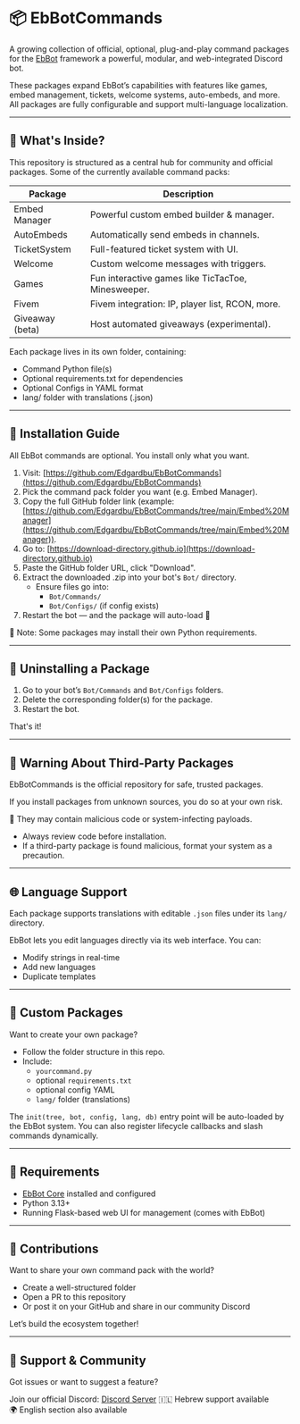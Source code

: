 # 📦 EbBotCommands

A growing collection of official, optional, plug-and-play command packages for the [EbBot](https://github.com/Edgardbu/EbBot) framework a powerful, modular, and web-integrated Discord bot.

These packages expand EbBot’s capabilities with features like games, embed management, tickets, welcome systems, auto-embeds, and more. All packages are fully configurable and support multi-language localization.

---

## 📂 What's Inside?

This repository is structured as a central hub for community and official packages. Some of the currently available command packs:

| Package         | Description                                        |
| --------------- | -------------------------------------------------- |
| Embed Manager   | Powerful custom embed builder & manager.           |
| AutoEmbeds      | Automatically send embeds in channels.             |
| TicketSystem    | Full-featured ticket system with UI.               |
| Welcome         | Custom welcome messages with triggers.             |
| Games           | Fun interactive games like TicTacToe, Minesweeper. |
| Fivem           | Fivem integration: IP, player list, RCON, more.    |
| Giveaway (beta) | Host automated giveaways (experimental).           |

Each package lives in its own folder, containing:

- Command Python file(s)
- Optional requirements.txt for dependencies
- Optional Configs in YAML format
- lang/ folder with translations (.json)

---

## 🧰 Installation Guide

All EbBot commands are optional. You install only what you want.

1. Visit: [https://github.com/Edgardbu/EbBotCommands](https://github.com/Edgardbu/EbBotCommands)
2. Pick the command pack folder you want (e.g. Embed Manager).
3. Copy the full GitHub folder link (example: [https://github.com/Edgardbu/EbBotCommands/tree/main/Embed%20Manager](https://github.com/Edgardbu/EbBotCommands/tree/main/Embed%20Manager)).
4. Go to: [https://download-directory.github.io](https://download-directory.github.io)
5. Paste the GitHub folder URL, click "Download".
6. Extract the downloaded .zip into your bot's `Bot/` directory.
   - Ensure files go into:
     - `Bot/Commands/`
     - `Bot/Configs/` (if config exists)
7. Restart the bot — and the package will auto-load 🎉

📌 Note: Some packages may install their own Python requirements.

---

## 🚫 Uninstalling a Package

1. Go to your bot’s `Bot/Commands` and `Bot/Configs` folders.
2. Delete the corresponding folder(s) for the package.
3. Restart the bot.

That's it!

---

## 🔐 Warning About Third-Party Packages

EbBotCommands is the official repository for safe, trusted packages.

If you install packages from unknown sources, you do so at your own risk.

🚨 They may contain malicious code or system-infecting payloads.

- Always review code before installation.
- If a third-party package is found malicious, format your system as a precaution.

---

## 🌐 Language Support

Each package supports translations with editable `.json` files under its `lang/` directory.

EbBot lets you edit languages directly via its web interface. You can:

- Modify strings in real-time
- Add new languages
- Duplicate templates

---

## 🧠 Custom Packages

Want to create your own package?

- Follow the folder structure in this repo.
- Include:
  - `yourcommand.py`
  - optional `requirements.txt`
  - optional config YAML
  - `lang/` folder (translations)

The `init(tree, bot, config, lang, db)` entry point will be auto-loaded by the EbBot system. You can also register lifecycle callbacks and slash commands dynamically.

---

## 📌 Requirements

- [EbBot Core](https://github.com/Edgardbu/EbBot) installed and configured
- Python 3.13+
- Running Flask-based web UI for management (comes with EbBot)

---

## 🤝 Contributions

Want to share your own command pack with the world?

- Create a well-structured folder
- Open a PR to this repository
- Or post it on your GitHub and share in our community Discord

Let’s build the ecosystem together!

---

## 📨 Support & Community

Got issues or want to suggest a feature?

Join our official Discord: [Discord Server](https://discord.gg/gRxfAQTtkP)
🇮🇱 Hebrew support available\
🌍 English section also available

